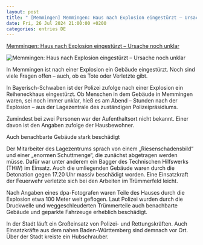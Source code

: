 ```yaml
---
layout: post
title: " [Memmingen] Memmingen: Haus nach Explosion eingestürzt – Ursache noch unklar"
date: Fri, 26 Jul 2024 21:00:00 +0200
categories: entries DE
---
```

[Memmingen: Haus nach Explosion eingestürzt – Ursache noch unklar](https://www.noz.de/deutschland-welt/panorama/artikel/memmingen-haus-nach-explosion-eingestuerzt-ursache-noch-unklar-47497776)

![Memmingen: Haus nach Explosion eingestürzt – Ursache noch unklar](https://images.noz-mhn.de/img/47498018/crop/cbase_16_9-w1200/859551020/243922614/memmingen.jpg)

In Memmingen ist nach einer Explosion ein Gebäude eingestürzt. Noch sind viele Fragen offen – auch, ob es Tote oder Verletzte gibt.

In Bayerisch-Schwaben ist der Polizei zufolge nach einer Explosion ein Reiheneckhaus eingestürzt. Ob Menschen in dem Gebäude in Memmingen waren, sei noch immer unklar, hieß es am Abend – Stunden nach der Explosion – aus der Lagezentrale des zuständigen Polizeipräsidiums.

Zumindest bei zwei Personen war der Aufenthaltsort nicht bekannt. Einer davon ist den Angaben zufolge der Hausbewohner.

Auch benachbarte Gebäude stark beschädigt

Der Mitarbeiter des Lagezentrums sprach von einem „Riesenschadensbild“ und einer „enormen Schuttmenge“, die zunächst abgetragen werden müsse. Dafür war unter anderem ein Bagger des Technischen Hilfswerks (THW) im Einsatz. Auch die umliegenden Gebäude waren durch die Detonation gegen 17.20 Uhr massiv beschädigt worden. Eine Einsatzkraft der Feuerwehr verletzte sich bei den Arbeiten im Trümmerfeld leicht.

Nach Angaben eines dpa-Fotografen waren Teile des Hauses durch die Explosion etwa 100 Meter weit geflogen. Laut Polizei wurden durch die Druckwelle und weggeschleuderten Trümmerteile auch benachbarte Gebäude und geparkte Fahrzeuge erheblich beschädigt.

In der Stadt läuft ein Großeinsatz von Polizei- und Rettungskräften. Auch Einsatzkräfte aus dem nahen Baden-Württemberg sind demnach vor Ort. Über der Stadt kreiste ein Hubschrauber.

